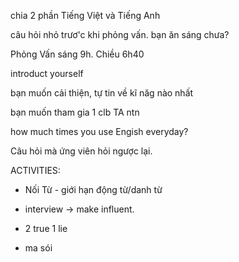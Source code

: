 chia 2 phần Tiếng Việt và Tiếng Anh

câu hỏi nhỏ trươ'c khi phỏng vấn. bạn ăn sáng chưa? 

Phỏng Vấn sáng 9h. Chiều 6h40

introduct yourself

bạn muốn cải thiện, tự tin về kĩ năg nào nhất

bạn muốn tham gia 1 clb TA ntn

how much times you use Engish everyday?


Câu hỏi mà ứng viên hỏi ngược lại.


ACTIVITIES: 
+ Nối Từ - giới hạn động từ/danh từ
+ interview -> make influent. 
+ 2 true 1 lie


+  ma sói  
 